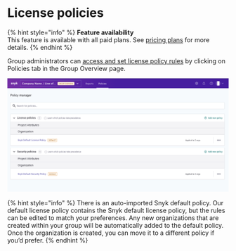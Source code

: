 # License policies

{% hint style="info" %}
**Feature availability**\
This feature is available with all paid plans. See [pricing plans](https://snyk.io/plans/) for more details.
{% endhint %}

Group administrators can [access and set license policy rules](https://docs.snyk.io/snyk-open-source/license-policies/setting-a-license-policy) by clicking on Policies tab in the Group Overview page.&#x20;

![](<../../../.gitbook/assets/Screen Shot 2022-01-26 at 8.05.01 AM.png>)

{% hint style="info" %}
There is an auto-imported Snyk default policy. Our default license policy contains the Snyk default license policy, but the rules can be edited to match your preferences. Any new organizations that are created within your group will be automatically added to the default policy. Once the organization is created, you can move it to a different policy if you’d prefer.
{% endhint %}
